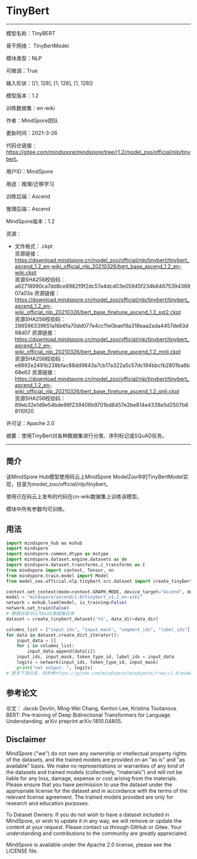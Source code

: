 # TinyBert

---

模型名称：TinyBERT

骨干网络： TinyBertModel

模块类型：NLP

可微调：True

输入形状：[[1, 128], [1, 128], [1, 128]]

模型版本：1.2

训练数据集：en-wiki

作者：MindSpore团队

更新时间：2021-3-26

代码仓链接：<https://gitee.com/mindspore/mindspore/tree/r1.2/model_zoo/official/nlp/tinybert>。

用户ID：MindSpore

用途：推理/迁移学习

训练后端：Ascend

推理后端：Ascend

MindSpore版本：1.2

资源：

  -
    文件格式：.ckpt  
    资源链接：<https://download.mindspore.cn/model_zoo/official/nlp/tinybert/tinybert_ascend_1.2_en-wiki_official_nlp_20210326/bert_base_ascend_1.2_en-wiki.ckpt>  
    资源SHA256校验码： a62718990ca7dd8ce8982f9f2dc57a4dcd03e05945f234b6467539436907a03a
    资源链接：<https://download.mindspore.cn/model_zoo/official/nlp/tinybert/tinybert_ascend_1.2_en-wiki_official_nlp_20210326/bert_base_finetune_ascend_1.2_sst2.ckpt>  
    资源SHA256校验码： 286596339651a16b6fa70dd077e4cc11e0baef9a318eaa2ada4457de63d98d07
    资源链接：<https://download.mindspore.cn/model_zoo/official/nlp/tinybert/tinybert_ascend_1.2_en-wiki_official_nlp_20210326/bert_base_finetune_ascend_1.2_mnli.ckpt>  
    资源SHA256校验码： e8892e2491b238bfac88dd9843a7cb17a322a5c57dc194bbcfb2801ba6b68e62
    资源链接：<https://download.mindspore.cn/model_zoo/official/nlp/tinybert/tinybert_ascend_1.2_en-wiki_official_nlp_20210326/bert_base_finetune_ascend_1.2_qnli.ckpt>  
    资源SHA256校验码： 89eb32e1d9e54bde96f239406b9701bd8457e2be814e4338e5d2507b88110f20

许可证：Apache 2.0

摘要：使用TinyBert对各种数据集进行分类、序列标记或SQuAD任务。

---

## 简介

该MindSpore Hub模型使用码云上MindSpore ModelZoo中的TinyBertModel实现，目录为model_zoo/official/nlp/tinybert。

使用已在码云上发布的代码在cn-wiki数据集上训练该模型。

模块中所有参数均可训练。

## 用法

```python
import mindspore_hub as mshub
import mindspore
import mindspore.common.dtype as mstype
import mindspore.dataset.engine.datasets as de
import mindspore.dataset.transforms.c_transforms as C
from mindspore import context, Tensor, nn
from mindspore.train.model import Model
from model_zoo.official.nlp.tinybert.src.dataset import create_tinybert_dataset

context.set_context(mode=context.GRAPH_MODE, device_target="Ascend", device_id=0)
model = "mindspore/ascend/1.0/tinybert_v1.2_en-wiki"
network = mshub.load(model, is_training=False)
network.set_train(False)
# 数据目录可以为GLUE数据集目录
dataset = create_tinybert_dataset('td', data_dir=data_dir)

columns_list = ["input_ids", "input_mask", "segment_ids", "label_ids"]
for data in dataset.create_dict_iterator():
    input_data = []
    for i in columns_list:
        input_data.append(data[i])
    input_ids, input_mask, token_type_id, label_ids = input_data
    logits = network(input_ids, token_type_id, input_mask)
    print("net output: ", logits)
# 更多下游任务，请参考https://gitee.com/mindspore/mindspore/tree/r1.0/model_zoo/official/nlp/tinybert
```

## 参考论文

论文： Jacob Devlin, Ming-Wei Chang, Kenton Lee, Kristina Toutanova. BERT: Pre-training of Deep Bidirectional Transformers for Language Understanding. arXiv preprint arXiv:1810.04805.

## Disclaimer

MindSpore ("we") do not own any ownership or intellectual property rights of the datasets, and the trained models are provided on an "as is" and "as available" basis. We make no representations or warranties of any kind of the datasets and trained models (collectively, “materials”) and will not be liable for any loss, damage, expense or cost arising from the materials. Please ensure that you have permission to use the dataset under the appropriate license for the dataset and in accordance with the terms of the relevant license agreement. The trained models provided are only for research and education purposes.

To Dataset Owners: If you do not wish to have a dataset included in MindSpore, or wish to update it in any way, we will remove or update the content at your request. Please contact us through GitHub or Gitee. Your understanding and contributions to the community are greatly appreciated.

MindSpore is available under the Apache 2.0 license, please see the LICENSE file.